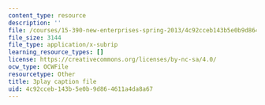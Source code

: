 ```yaml
---
content_type: resource
description: ''
file: /courses/15-390-new-enterprises-spring-2013/4c92cceb143b5e0b9d864611a4da8a67_Ma3ANiGPVNU.vtt
file_size: 3144
file_type: application/x-subrip
learning_resource_types: []
license: https://creativecommons.org/licenses/by-nc-sa/4.0/
ocw_type: OCWFile
resourcetype: Other
title: 3play caption file
uid: 4c92cceb-143b-5e0b-9d86-4611a4da8a67
---
```

